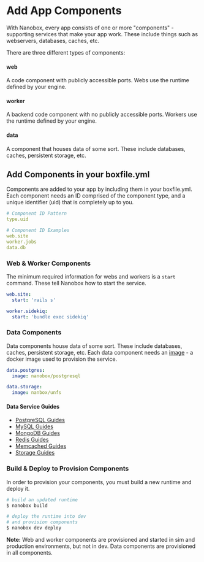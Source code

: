 # Add App Components

With Nanobox, every app consists of one or more "components" - supporting services that make your app work. These include things such as webservers, databases, caches, etc.

There are three different types of components:

#### web
A code component with publicly accessible ports. Webs use the runtime defined by your engine.

#### worker
A backend code component with no publicly accessible ports. Workers use the runtime defined by your engine.

#### data
A component that houses data of some sort. These include databases, caches, persistent storage, etc.

## Add Components in your boxfile.yml
Components are added to your app by including them in your boxfile.yml. Each component needs an ID comprised of the component type, and a unique identifier (uid) that is completely up to you.

```yaml
# Component ID Pattern
type.uid

# Component ID Examples
web.site
worker.jobs
data.db
```

### Web & Worker Components
The minimum required information for webs and workers is a `start` command. These tell Nanobox how to start the service.

```yaml
web.site:
  start: 'rails s'

worker.sidekiq:
  start: 'bundle exec sidekiq'
```

### Data Components
Data components house data of some sort. These include databases, caches, persistent storage, etc. Each data component needs an [image](/images) - a docker image used to provision the service.

```yaml
data.postgres:
  image: nanobox/postgresql

data.storage:
  image: nanbox/unfs
```

#### Data Service Guides
- [PostgreSQL Guides](/postgresql/overview.html)
- [MySQL Guides](/mysql/overview.html)
- [MongoDB Guides](/mongodb/overview.html)
- [Redis Guides](/redis/overview.html)
- [Memcached Guides](/memcached/overview.html)
- [Storage Guides](/storage/overview.html)

### Build & Deploy to Provision  Components
In order to provision your components, you must build a new runtime and deploy it.

```bash
# build an updated runtime
$ nanobox build

# deploy the runtime into dev
# and provision components
$ nanobox dev deploy
```

**Note:** Web and worker components are provisioned and started in sim and production environments, but not in dev. Data components are provisioned in all components.
